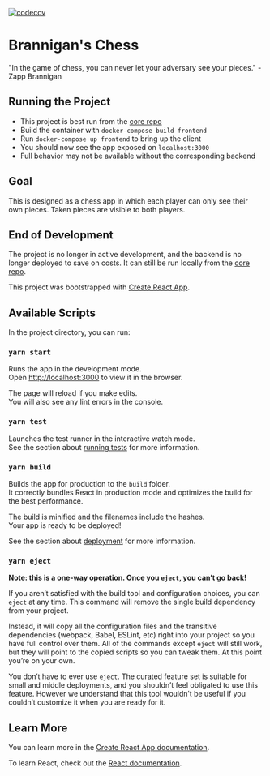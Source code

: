 [![codecov](https://codecov.io/gh/seamuslowry/brannigans-chess-frontend/branch/main/graph/badge.svg?token=WP6EHNCLO1)](https://codecov.io/gh/seamuslowry/brannigans-chess-frontend)

# Brannigan's Chess

"In the game of chess, you can never let your adversary see your pieces." -Zapp Brannigan

## Running the Project

- This project is best run from the [core repo](https://github.com/seamuslowry/brannigans-chess)
- Build the container with `docker-compose build frontend`
- Run `docker-compose up frontend` to bring up the client
- You should now see the app exposed on `localhost:3000`
- Full behavior may not be available without the corresponding backend

## Goal

This is designed as a chess app in which each player can only see their own pieces. Taken pieces are visible to both players.

## End of Development

The project is no longer in active development, and the backend is no longer deployed to save on costs. It can still be run locally from the [core repo](https://github.com/seamuslowry/brannigans-chess).

This project was bootstrapped with [Create React App](https://github.com/facebook/create-react-app).

## Available Scripts

In the project directory, you can run:

### `yarn start`

Runs the app in the development mode.<br />
Open [http://localhost:3000](http://localhost:3000) to view it in the browser.

The page will reload if you make edits.<br />
You will also see any lint errors in the console.

### `yarn test`

Launches the test runner in the interactive watch mode.<br />
See the section about [running tests](https://facebook.github.io/create-react-app/docs/running-tests) for more information.

### `yarn build`

Builds the app for production to the `build` folder.<br />
It correctly bundles React in production mode and optimizes the build for the best performance.

The build is minified and the filenames include the hashes.<br />
Your app is ready to be deployed!

See the section about [deployment](https://facebook.github.io/create-react-app/docs/deployment) for more information.

### `yarn eject`

**Note: this is a one-way operation. Once you `eject`, you can’t go back!**

If you aren’t satisfied with the build tool and configuration choices, you can `eject` at any time. This command will remove the single build dependency from your project.

Instead, it will copy all the configuration files and the transitive dependencies (webpack, Babel, ESLint, etc) right into your project so you have full control over them. All of the commands except `eject` will still work, but they will point to the copied scripts so you can tweak them. At this point you’re on your own.

You don’t have to ever use `eject`. The curated feature set is suitable for small and middle deployments, and you shouldn’t feel obligated to use this feature. However we understand that this tool wouldn’t be useful if you couldn’t customize it when you are ready for it.

## Learn More

You can learn more in the [Create React App documentation](https://facebook.github.io/create-react-app/docs/getting-started).

To learn React, check out the [React documentation](https://reactjs.org/).
